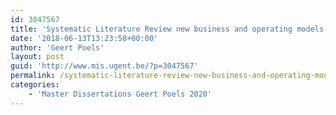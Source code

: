 ```yaml
---
id: 3047567
title: 'Systematic Literature Review new business and operating models enabled by the Physical Internet (David van der Steen)'
date: '2018-06-13T13:23:58+00:00'
author: 'Geert Poels'
layout: post
guid: 'http://www.mis.ugent.be/?p=3047567'
permalink: /systematic-literature-review-new-business-and-operating-models-enabled-by-the-physical-internet/
categories:
    - 'Master Dissertations Geert Poels 2020'
---
```


